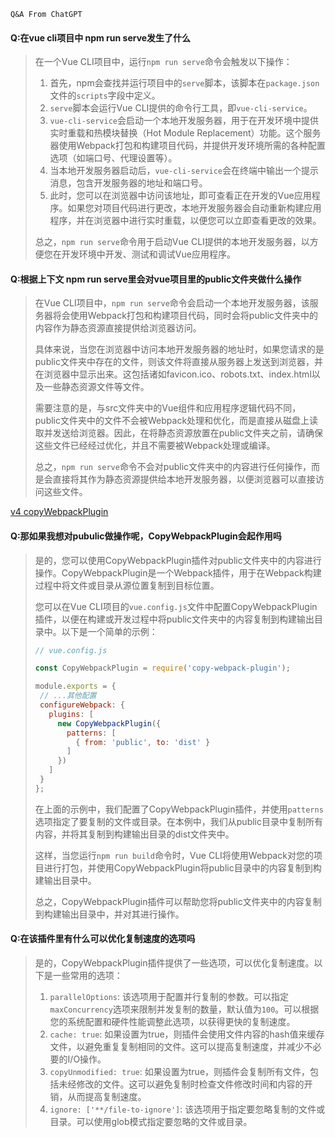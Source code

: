 `Q&A From ChatGPT`

#### Q:在vue cli项目中  npm run serve发生了什么

>在一个Vue CLI项目中，运行`npm run serve`命令会触发以下操作：
>
>1. 首先，npm会查找并运行项目中的`serve`脚本，该脚本在`package.json`文件的`scripts`字段中定义。
>2. `serve`脚本会运行Vue CLI提供的命令行工具，即`vue-cli-service`。
>3. `vue-cli-service`会启动一个本地开发服务器，用于在开发环境中提供实时重载和热模块替换（Hot Module Replacement）功能。这个服务器使用Webpack打包和构建项目代码，并提供开发环境所需的各种配置选项（如端口号、代理设置等）。
>4. 当本地开发服务器启动后，`vue-cli-service`会在终端中输出一个提示消息，包含开发服务器的地址和端口号。
>5. 此时，您可以在浏览器中访问该地址，即可查看正在开发的Vue应用程序。如果您对项目代码进行更改，本地开发服务器会自动重新构建应用程序，并在浏览器中进行实时重载，以便您可以立即查看更改的效果。
>
>总之，`npm run serve`命令用于启动Vue CLI提供的本地开发服务器，以方便您在开发环境中开发、测试和调试Vue应用程序。



#### Q:根据上下文 npm run serve里会对vue项目里的public文件夹做什么操作

>在Vue CLI项目中，`npm run serve`命令会启动一个本地开发服务器，该服务器将会使用Webpack打包和构建项目代码，同时会将public文件夹中的内容作为静态资源直接提供给浏览器访问。
>
>具体来说，当您在浏览器中访问本地开发服务器的地址时，如果您请求的是public文件夹中存在的文件，则该文件将直接从服务器上发送到浏览器，并在浏览器中显示出来。这包括诸如favicon.ico、robots.txt、index.html以及一些静态资源文件等文件。
>
>需要注意的是，与src文件夹中的Vue组件和应用程序逻辑代码不同，public文件夹中的文件不会被Webpack处理和优化，而是直接从磁盘上读取并发送给浏览器。因此，在将静态资源放置在public文件夹之前，请确保这些文件已经经过优化，并且不需要被Webpack处理或编译。
>
>总之，`npm run serve`命令不会对public文件夹中的内容进行任何操作，而是会直接将其作为静态资源提供给本地开发服务器，以便浏览器可以直接访问这些文件。



[v4 copyWebpackPlugin](https://v4.webpack.docschina.org/plugins/copy-webpack-plugin#root)

#### Q:那如果我想对pubulic做操作呢，CopyWebpackPlugin会起作用吗

>是的，您可以使用CopyWebpackPlugin插件对public文件夹中的内容进行操作。CopyWebpackPlugin是一个Webpack插件，用于在Webpack构建过程中将文件或目录从源位置复制到目标位置。
>
>您可以在Vue CLI项目的`vue.config.js`文件中配置CopyWebpackPlugin插件，以便在构建或开发过程中将public文件夹中的内容复制到构建输出目录中。以下是一个简单的示例：
>
>```js
>// vue.config.js
>
>const CopyWebpackPlugin = require('copy-webpack-plugin');
>
>module.exports = {
>  // ...其他配置
>  configureWebpack: {
>    plugins: [
>      new CopyWebpackPlugin({
>        patterns: [
>          { from: 'public', to: 'dist' }
>        ]
>      })
>    ]
>  }
>};
>```
>
>在上面的示例中，我们配置了CopyWebpackPlugin插件，并使用`patterns`选项指定了要复制的文件或目录。在本例中，我们从public目录中复制所有内容，并将其复制到构建输出目录的dist文件夹中。
>
>这样，当您运行`npm run build`命令时，Vue CLI将使用Webpack对您的项目进行打包，并使用CopyWebpackPlugin将public目录中的内容复制到构建输出目录中。
>
>总之，CopyWebpackPlugin插件可以帮助您将public文件夹中的内容复制到构建输出目录中，并对其进行操作。



#### Q:在该插件里有什么可以优化复制速度的选项吗

>是的，CopyWebpackPlugin插件提供了一些选项，可以优化复制速度。以下是一些常用的选项：
>
>1. `parallelOptions`: 该选项用于配置并行复制的参数。可以指定`maxConcurrency`选项来限制并发复制的数量，默认值为`100`。可以根据您的系统配置和硬件性能调整此选项，以获得更快的复制速度。
>2. `cache: true`: 如果设置为true，则插件会使用文件内容的hash值来缓存文件，以避免重复复制相同的文件。这可以提高复制速度，并减少不必要的I/O操作。
>3. `copyUnmodified: true`: 如果设置为true，则插件会复制所有文件，包括未经修改的文件。这可以避免复制时检查文件修改时间和内容的开销，从而提高复制速度。
>4. `ignore: ['**/file-to-ignore']`: 该选项用于指定要忽略复制的文件或目录。可以使用glob模式指定要忽略的文件或目录。